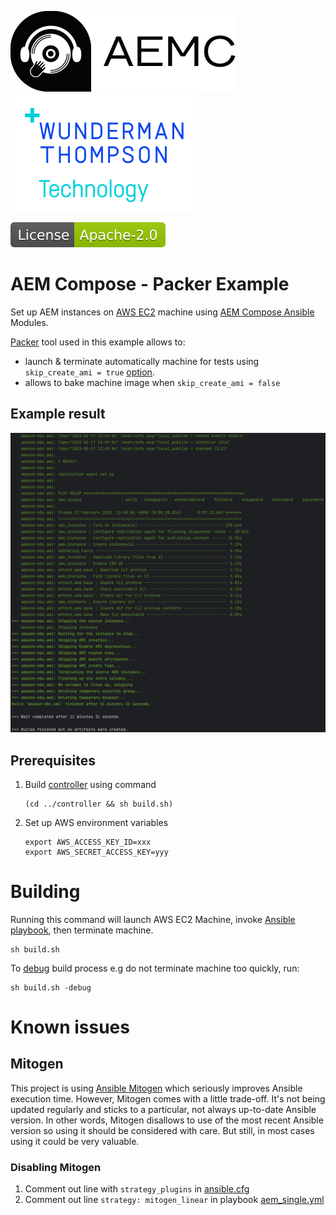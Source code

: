 ![AEM Compose Logo](https://github.com/wttech/aemc-ansible/raw/main/docs/logo-with-text.png)
[![WTT Logo](https://github.com/wttech/aemc-ansible/raw/main/docs/wtt-logo.png)](https://www.wundermanthompson.com/service/technology)

[![Apache License, Version 2.0, January 2004](https://github.com/wttech/aemc-ansible/raw/main/docs/apache-license-badge.svg)](http://www.apache.org/licenses/)

# AEM Compose - Packer Example

Set up AEM instances on [AWS EC2](https://aws.amazon.com/ec2/) machine using [AEM Compose Ansible](https://github.com/wttech/aemc-ansible) Modules.

[Packer](https://www.packer.io/) tool used in this example allows to:

* launch & terminate automatically machine for tests using `skip_create_ami = true` [option](https://developer.hashicorp.com/packer/plugins/builders/amazon/ebs#skip_create_ami).
* allows to bake machine image when `skip_create_ami = false`

## Example result

![packer-result.png](docs/packer-result.png)

## Prerequisites

1. Build [controller](../controller/README.md) using command

   ```shell
   (cd ../controller && sh build.sh)
   ```

2. Set up AWS environment variables

   ```shell
   export AWS_ACCESS_KEY_ID=xxx
   export AWS_SECRET_ACCESS_KEY=yyy
   ```

# Building 

Running this command will launch AWS EC2 Machine, invoke [Ansible playbook](aem_single.yml), then terminate machine.

```shell
sh build.sh
```

To [debug](https://developer.hashicorp.com/packer/docs/commands/build#debug) build process e.g do not terminate machine too quickly, run:

```shell
sh build.sh -debug
```

# Known issues

## Mitogen

This project is using [Ansible Mitogen](https://mitogen.networkgenomics.com/ansible_detailed.html#demo) which seriously improves Ansible execution time.
However, Mitogen comes with a little trade-off. It's not being updated regularly and sticks to a particular, not always up-to-date Ansible version. In other words, Mitogen disallows to use of the most recent Ansible version so using it should be considered with care. But still, in most cases using it could be very valuable.

### Disabling Mitogen

1. Comment out line with `strategy_plugins` in [ansible.cfg](ansible.cfg)
2. Comment out line `strategy: mitogen_linear` in playbook [aem_single.yml](aem_single.yml)
